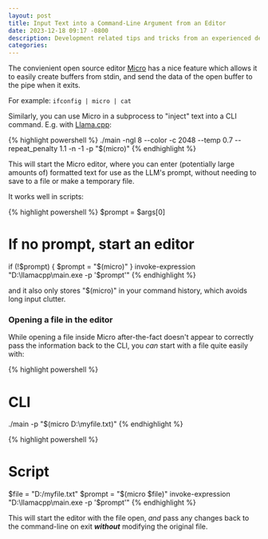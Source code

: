 ```yaml
---
layout: post
title: Input Text into a Command-Line Argument from an Editor
date: 2023-12-18 09:17 -0800
description: Development related tips and tricks from an experienced developer.
categories:
---
```


The convienient open source editor [Micro](https://github.com/zyedidia/micro) has a nice feature which allows it to easily create buffers from stdin, and send the data of the open buffer to the pipe when it exits.

For example: ```ifconfig | micro | cat```

Similarly, you can use Micro in a subprocess to "inject" text into a CLI command.
E.g. with [Llama.cpp](https://github.com/ggerganov/llama.cpp):

{% highlight powershell %}
./main -ngl 8 --color -c 2048 --temp 0.7 --repeat_penalty 1.1 -n -1 -p "$(micro)"
{% endhighlight %}

This will start the Micro editor, where you can enter (potentially large amounts of) formatted text for use as the LLM's prompt, without needing to save to a file or make a temporary file.

It works well in scripts:

{% highlight powershell %}
$prompt = $args[0]
# If no prompt, start an editor
if (!$prompt) {
  $prompt = "$(micro)"
}
invoke-expression "D:\llamacpp\main.exe -p '$prompt'"
{% endhighlight %}

and it also only stores "$(micro)" in your command history, which avoids long input clutter.

### Opening a file in the editor

While opening a file inside Micro after-the-fact doesn't appear to correctly pass the information back to the CLI, you *can* start with a file quite easily with:

{% highlight powershell %}
# CLI
./main -p "$(micro D:\myfile.txt)"
{% endhighlight %}

{% highlight powershell %}
# Script
$file = "D:/myfile.txt"
$prompt = "$(micro $file)"
invoke-expression "D:\llamacpp\main.exe -p '$prompt'"
{% endhighlight %}

This will start the editor with the file open, *and* pass any changes back to the command-line on exit ***without*** modifying the original file.